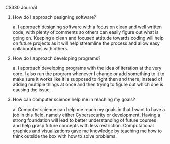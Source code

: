 CS330 Journal

1.	How do I approach designing software?

  	a.	I approach designing software with a focus on clean and well written code, with plenty of comments so others can easily figure out what is going on. Keeping a clean and focused attitude towards coding will help on future projects as it will help streamline the process and allow easy collaborations with others.
  	
2.	How do I approach developing programs?

  	a.	I approach developing programs with the idea of iteration at the very core. I also run the program whenever I change or add something to it to make sure it works like it is supposed to right then and there, instead of adding multiple things at once and then trying to figure out which one is causing the issue.
  	
3.	How can computer science help me in reaching my goals?

  	a.	Computer science can help me reach my goals in that I want to have a job in this field, namely either Cybersecurity or development. Having a strong foundation will lead to better understanding of future courses and help grasp future concepts with less restriction. Computational graphics and visualizations gave me knowledge by teaching me how to think outside the box with how to solve problems.
